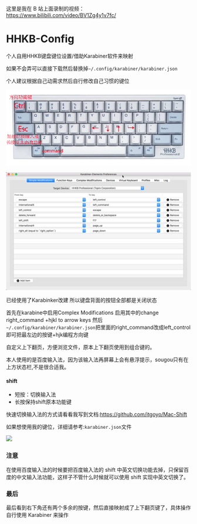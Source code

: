 这里是我在 B 站上面录制的视频：https://www.bilibili.com/video/BV1Zg4y1v7fc/

# HHKB-Config
个人自用HHKB键盘键位设置/借助Karabiner软件来映射

如果不会弄可以直接下载然后替换掉`~/.config/karabiner/karabiner.json`

个人建议根据自己动需求然后自行修改自己习惯的键位

![](hhkb修改键位映射图.png)

![](https://raw.githubusercontent.com/itgoyo/PicGoRes/master/img/20190815201728.png)

已经使用了Karabinker改建
所以键盘背面的按钮全部都是关闭状态

首先在karabine中启用Complex Modifications 启用其中的change right_command +hjkl to arrow keys
然后`~/.config/karabiner/karabiner.json`把里面的right_command改成left_control即可把最左边的按键+hjk编程方向键

自定义上下翻页，方便浏览文件，原本上下翻页使用到组合键的。

本人使用的是百度输入法，因为该输入法再屏幕上会有悬浮提示，sougou只有在上方状态栏,不是很合适我。

#### shift
- 短按：切换输入法
- 长按保持shift原本功能键

快速切换输入法的方式请看看我写到文档:https://github.com/itgoyo/Mac-Shift

如果想使用我的键位，详细请参考:`karabiner.json`文件 

![](/mac_shift.gif)

### 注意
在使用百度输入法的时候要把百度输入法的 shift 中英文切换功能去掉，只保留百度的中文输入法功能，这样子不管什么时候就可以使用 shift 实现中英文切换了。

### 最后
最后看到右下角还有两个多余的按键，然后直接映射成了上下翻页键了，具体操作自行使用 Karabiner 来操作
